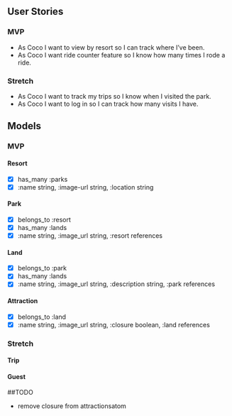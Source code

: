 ## User Stories

### MVP
- As Coco I want to view by resort so I can track where I’ve been.
- As Coco I want ride counter feature so I know how many times I rode a ride.

### Stretch
- As Coco I want to track my trips so I know when I visited the park.
- As Coco I want to log in so I can track how many visits I have.


## Models

### MVP
#### Resort
- [x] has_many :parks
- [x] :name string, :image-url string, :location string

#### Park
- [x] belongs_to :resort
- [x] has_many :lands
- [x] :name string, :image_url string, :resort references

#### Land
- [x] belongs_to :park
- [x] has_many :lands
- [x] :name string, :image_url string, :description string, :park references

#### Attraction
- [x] belongs_to :land
- [x] :name string, :image_url string, :closure boolean, :land references

### Stretch
#### Trip
#### Guest

##TODO
- remove closure from attractionsatom
